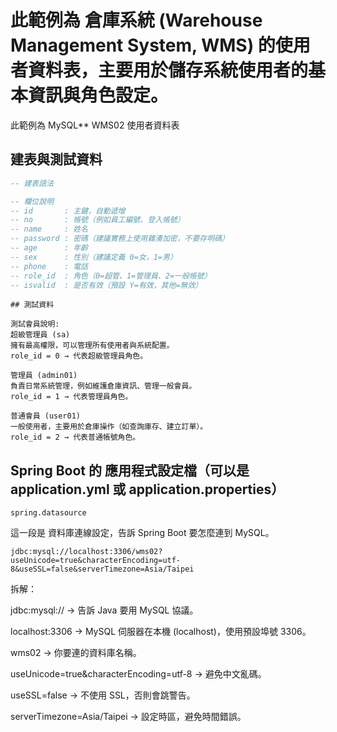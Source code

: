 # 此範例為 **倉庫系統 (Warehouse Management System, WMS)** 的使用者資料表，主要用於儲存系統使用者的基本資訊與角色設定。

此範例為 MySQL** WMS02 使用者資料表

## 建表與測試資料

```sql
-- 建表語法

-- 欄位說明
-- id       : 主鍵，自動遞增
-- no       : 帳號（例如員工編號、登入帳號）
-- name     : 姓名
-- password : 密碼（建議實務上使用雜湊加密，不要存明碼）
-- age      : 年齡
-- sex      : 性別（建議定義 0=女，1=男）
-- phone    : 電話
-- role_id  : 角色（0=超管、1=管理員、2=一般帳號）
-- isvalid  : 是否有效（預設 Y=有效，其他=無效）
```
```
## 測試資料

測試會員說明:
超級管理員 (sa)
擁有最高權限，可以管理所有使用者與系統配置。
role_id = 0 → 代表超級管理員角色。

管理員 (admin01)
負責日常系統管理，例如維護倉庫資訊、管理一般會員。
role_id = 1 → 代表管理員角色。

普通會員 (user01)
一般使用者，主要用於倉庫操作（如查詢庫存、建立訂單）。
role_id = 2 → 代表普通帳號角色。
```  
## Spring Boot 的 應用程式設定檔（可以是 application.yml 或 application.properties）
```
spring.datasource
```
這一段是 資料庫連線設定，告訴 Spring Boot 要怎麼連到 MySQL。


```
jdbc:mysql://localhost:3306/wms02?useUnicode=true&characterEncoding=utf-8&useSSL=false&serverTimezone=Asia/Taipei
```
拆解：

jdbc:mysql:// → 告訴 Java 要用 MySQL 協議。

localhost:3306 → MySQL 伺服器在本機 (localhost)，使用預設埠號 3306。

wms02 → 你要連的資料庫名稱。

useUnicode=true&characterEncoding=utf-8 → 避免中文亂碼。

useSSL=false → 不使用 SSL，否則會跳警告。

serverTimezone=Asia/Taipei → 設定時區，避免時間錯誤。
